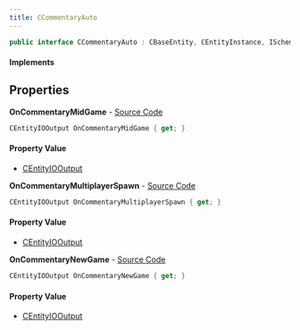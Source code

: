 ```yaml
---
title: CCommentaryAuto
---
```


```csharp
public interface CCommentaryAuto : CBaseEntity, CEntityInstance, ISchemaClass<CEntityInstance>, ISchemaClass<CBaseEntity>, ISchemaClass<CCommentaryAuto>, ISchemaField, ISchemaClass, INativeHandle
```

#### Implements

## Properties

**OnCommentaryMidGame** - [Source Code](https://github.com/swiftly-solution/swiftlys2/blob/main/managed/src/SwiftlyS2.Generated/Schemas/Interfaces/CCommentaryAuto.cs#L18)

```csharp
CEntityIOOutput OnCommentaryMidGame { get; }
```

#### Property Value

- [CEntityIOOutput](/docs/api/shared/schemadefinitions/centityiooutput)

**OnCommentaryMultiplayerSpawn** - [Source Code](https://github.com/swiftly-solution/swiftlys2/blob/main/managed/src/SwiftlyS2.Generated/Schemas/Interfaces/CCommentaryAuto.cs#L20)

```csharp
CEntityIOOutput OnCommentaryMultiplayerSpawn { get; }
```

#### Property Value

- [CEntityIOOutput](/docs/api/shared/schemadefinitions/centityiooutput)

**OnCommentaryNewGame** - [Source Code](https://github.com/swiftly-solution/swiftlys2/blob/main/managed/src/SwiftlyS2.Generated/Schemas/Interfaces/CCommentaryAuto.cs#L16)

```csharp
CEntityIOOutput OnCommentaryNewGame { get; }
```

#### Property Value

- [CEntityIOOutput](/docs/api/shared/schemadefinitions/centityiooutput)

